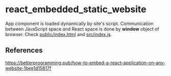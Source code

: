 # react_embedded_static_website

App component is loaded dynamically by site's script.
Communication between JavaScript space and React space is done by **window** object of browser. Check [public/index.html](public/index.html) and [src/index.js](src/index.js).

## References

https://betterprogramming.pub/how-to-embed-a-react-application-on-any-website-1bee1d15617f
